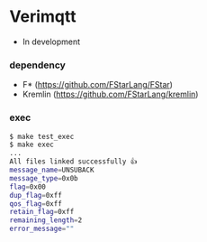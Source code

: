# Verimqtt
- In development

### dependency
- F* (https://github.com/FStarLang/FStar)
- Kremlin (https://github.com/FStarLang/kremlin)

### exec
```sh
$ make test_exec
$ make exec
...
All files linked successfully 👍
message_name=UNSUBACK
message_type=0x0b
flag=0x00
dup_flag=0xff
qos_flag=0xff
retain_flag=0xff
remaining_length=2
error_message=""
```


